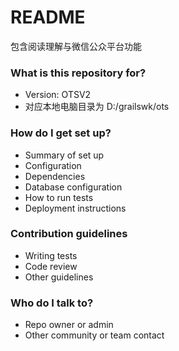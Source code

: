 # README #
包含阅读理解与微信公众平台功能
### What is this repository for? ###

* Version:  OTSV2
* 对应本地电脑目录为 D:/grailswk/ots

### How do I get set up? ###

* Summary of set up
* Configuration
* Dependencies
* Database configuration
* How to run tests
* Deployment instructions

### Contribution guidelines ###

* Writing tests
* Code review
* Other guidelines

### Who do I talk to? ###

* Repo owner or admin
* Other community or team contact
